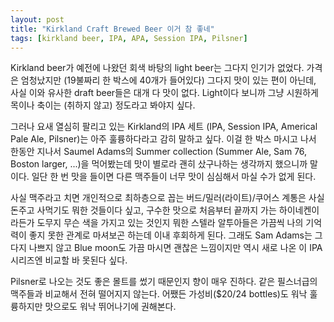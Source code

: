 ```yaml
---
layout: post
title: "Kirkland Craft Brewed Beer 이거 참 좋네"
tags: [kirkland beer, IPA, APA, Session IPA, Pilsner]
---
```


Kirkland beer가 예전에 나왔던 회색 바탕의 light beer는 그다지 인기가 없었다. 가격은 엄청났지만 (19불짜리 한 박스에 40개가 들어있다) 그다지 맛이 있는 편이 아닌데, 사실 이와 유사한 draft beer들은 대개 다 맛이 없다. Light이다 보니까 그냥 시원하게 목이나 축이는 (취하지 않고) 정도라고 봐야지 싶다. 

그러나 요새 열심히 팔리고 있는 Kirkland의 IPA 세트 (IPA, Session IPA, Americal Pale Ale, Pilsner)는 아주 훌륭하다라고 감히 말하고 싶다. 이걸 한 박스 마시고 나서 한동안 지나서 Saumel Adams의 Summer collection (Summer Ale, Sam 76, Boston larger, ...)을 먹어봤는데 맛이 별로라 괜히 샀구나하는 생각까지 했으니까 말이다. 일단 한 번 맛을 들이면 다른 맥주들이 너무 맛이 심심해서 마실 수가 없게 된다.

사실 맥주라고 치면 개인적으로 최하층으로 꼽는 버드/밀러(라이트)/쿠어스 계통은 사실 돈주고 사먹기도 뭐한 것들이다 싶고, 구수한 맛으로 처음부터 끝까지 가는 하이네켄이라든가 도무지 무슨 색을 가지고 있는 것인지 뭐한 스텔라 알투아들은 가끔씩 나의 기억력이 좋지 못한 관계로 마셔보곤 하는데 이내 후회하게 된다. 그래도 Sam Adams는 그다지 나쁘지 않고 Blue moon도 가끔 마시면 괜찮은 느낌이지만 역시 새로 나온 이 IPA 시리즈엔 비교할 바 못된다 싶다.

Pilsner로 나오는 것도 좋은 몰트를 썼기 때문인지 향이 매우 진하다. 같은 필스너급의 맥주들과 비교해서 전혀 떨어지지 않는다. 어쨌든 가성비($20/24 bottles)도 워낙 훌륭하지만 맛으로도 워낙 뛰어나기에 권해본다. 